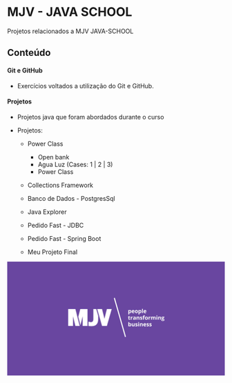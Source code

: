 # MJV - JAVA SCHOOL
Projetos relacionados a MJV JAVA-SCHOOL

## Conteúdo


#### Git e GitHub

* Exercícios voltados a utilização do Git e GitHub.


#### Projetos
* Projetos java que foram abordados durante o curso
* Projetos:


    * Power Class
        * Open bank
        * Agua Luz (Cases: 1 | 2 | 3)
        * Power Class
        
    * Collections Framework

    * Banco de Dados - PostgresSql

    * Java Explorer

    * Pedido Fast - JDBC

    * Pedido Fast - Spring Boot

    * Meu Projeto Final



![MJV](https://github.com/viccttor/mjv-java-school/blob/main/git-gitHub/images/mjv-social.jpeg)
    
